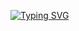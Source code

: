 [![Typing SVG](https://readme-typing-svg.demolab.com?font=Fira+Code&pause=1000&width=435&lines=Little+resistance+makes+great+changes)](https://git.io/typing-svg)
<!--
**LRMGC/LRMGC** is a ✨ _special_ ✨ repository because its `README.md` (this file) appears on your GitHub profile.

Here are some ideas to get you started:

- 🔭 I’m currently working on ...
- 🌱 I’m currently learning ...
- 👯 I’m looking to collaborate on ...
- 🤔 I’m looking for help with ...
- 💬 Ask me about ...
- 📫 How to reach me: ...
- 😄 Pronouns: ...
- ⚡ Fun fact: ...
-->
